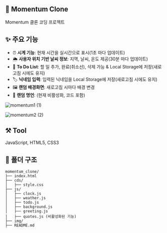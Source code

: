 ## 📌 Momentum Clone
  
Momentum 클론 코딩 프로젝트
  
## ✨ 주요 기능
  
- ⏰ **시계 기능**: 현재 시간을 실시간으로 표시(1초 마다 업데이트)
- 🌦 **사용자 위치 기반 날씨 정보**: 지역, 날씨, 온도 제공(30분 마다 업데이트)
- 📝 **To Do List**: 할 일 추가, 완료(취소선), 삭제 가능 & Local Storage에 저장(새로고침 시에도 유지)
- 🏷 **닉네임 입력**: 입력된 닉네임을 Local Storage에 저장(새로고침 시에도 유지)
- 🖼 **랜덤 배경화면**: 새로고침 시마다 배경 변경
- 📜 **랜덤 명언**: (현재 비활성화, 코드 포함)
  
  
![momentum1 (1)](https://github.com/user-attachments/assets/27b9fe24-f1a3-4609-96cd-5b5b2db5b0a4)

  
![momentum2 (2)](https://github.com/user-attachments/assets/cdb50611-1453-49f4-b7e1-9714dc5b9b75)
  
## ⚒️ Tool
JavaScript, HTML5, CSS3


## 📂 폴더 구조

```
momentum_clone/
├── index.html
├── cds/
│   ├── style.css
├── js/
│   ├── clock.js
│   ├── weather.js
│   ├── todo.js
│   ├── background.js
│   ├── greeting.js
│   ├── quotes.js (비활성화된 기능)
├── img/
├── README.md
```
